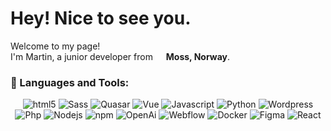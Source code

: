 <h1>Hey! Nice to see you.</h1>

<p>Welcome to my page!</br> I'm Martin, a junior developer from <img src="https://cdn-icons-png.flaticon.com/512/5315/5315731.png" width="13"/> <b>Moss, Norway</b>.</p>
<h3>🔨 Languages and Tools:</h3>
<p style="text-align:center;">
  <img alt="html5" src="https://img.shields.io/badge/-HTML5-E34F26?style=flat-square&logo=html5&logoColor=white" />
  <img alt="Sass" src="https://img.shields.io/badge/-Sass-CC6699?style=flat-square&logo=sass&logoColor=white" />
  <img alt="Quasar" src="https://img.shields.io/badge/-Quasar-00b4ff?style=flat-square&logo=quasar&logoColor=white" />
  <img alt="Vue" src="https://img.shields.io/badge/-Vue3-41b883?style=flat-square&logo=vuedotjs&logoColor=white" />
  <img alt="Javascript" src="https://img.shields.io/badge/-Javascript-f7df1e?style=flat-square&logo=javascript&logoColor=white" />
  <img alt="Python" src="https://img.shields.io/badge/-Python-306998?style=flat-square&logo=python&logoColor=white" />
  <img alt="Wordpress" src="https://img.shields.io/badge/-Wordpress-00749c?style=flat-square&logo=wordpress&logoColor=white" />
  <img alt="Php" src="https://img.shields.io/badge/-Php-787CB5?style=flat-square&logo=php&logoColor=white" />
  <img alt="Nodejs" src="https://img.shields.io/badge/-Nodejs-43853d?style=flat-square&logo=Node.js&logoColor=white" />
  <img alt="npm" src="https://img.shields.io/badge/-NPM-CB3837?style=flat-square&logo=npm&logoColor=white" />
  <img alt="OpenAi" src="https://img.shields.io/badge/-OpenAi-11a281?style=flat-square&logo=openai&logoColor=white" />
  <img alt="Webflow" src="https://img.shields.io/badge/-Webflow-404ff2?style=flat-square&logo=webflow&logoColor=white" />
  <img alt="Docker" src="https://img.shields.io/badge/-Docker-46a2f1?style=flat-square&logo=docker&logoColor=white" />
  <img alt="Figma" src="https://img.shields.io/badge/-Figma-FD3D39?style=flat-square&logo=figma&logoColor=white" />
  <img alt="React" src="https://img.shields.io/badge/-React-61dbfb?style=flat-square&logo=react&logoColor=black" />
</p>
